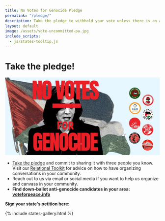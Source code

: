 ```yaml
---
title: No Votes for Genocide Pledge
permalink: "/pledge/"
description: Take the pledge to withhold your vote unless there is an arms embargo on Election Day.
layout: default
image: /assets/vote-uncommitted-pa.jpg
include_scripts: 
  - js/states-tooltip.js
---
```



# Take the pledge!

![No Votes for Genocide Banner](/assets/nv4g-logos.jpeg)


* [Take the pledge](https://actionnetwork.org/petitions/no-votes-for-genocide/)
  and commit to sharing it with three people you know. Visit our [Relational
  Toolkit](https://docs.google.com/document/d/1kBVWczC3ucztdEnJ23zw-UUi-arTRHGoBSR4x7jaF2E/edit?tab=t.0)
  for advice on how to have organizing conversations in your community.
* Reach out to us via email or social media if you want to help us organize and
  canvass in your community.
* **Find down-ballot anti-genocide candidates in your area:
  [voteforpeace.info](https://voteforpeace.info)**

<div id="home"> <div class="prelude">

<p style="font-weight: bold">Sign your state's petition here:</p>

{% include states-gallery.html %} </div> </div>
